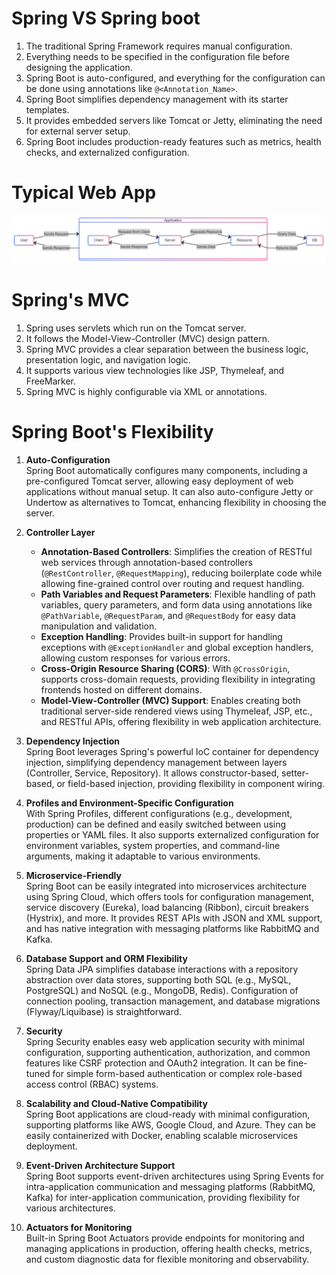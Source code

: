 # Spring VS Spring boot
1. The traditional Spring Framework requires manual configuration.
2. Everything needs to be specified in the configuration file before designing the application.
3. Spring Boot is auto-configured, and everything for the configuration can be done using annotations like `@<Annotation_Name>`.
4. Spring Boot simplifies dependency management with its starter templates.
5. It provides embedded servers like Tomcat or Jetty, eliminating the need for external server setup.
6. Spring Boot includes production-ready features such as metrics, health checks, and externalized configuration.

# Typical Web App
![MVC Architecture](./workflow_diagram.png)

# Spring's MVC
1. Spring uses servlets which run on the Tomcat server.
2. It follows the Model-View-Controller (MVC) design pattern.
3. Spring MVC provides a clear separation between the business logic, presentation logic, and navigation logic.
4. It supports various view technologies like JSP, Thymeleaf, and FreeMarker.
5. Spring MVC is highly configurable via XML or annotations.

# Spring Boot's Flexibility

1. **Auto-Configuration**  
   Spring Boot automatically configures many components, including a pre-configured Tomcat server, allowing easy deployment of web applications without manual setup. It can also auto-configure Jetty or Undertow as alternatives to Tomcat, enhancing flexibility in choosing the server.

2. **Controller Layer**
   - **Annotation-Based Controllers**: Simplifies the creation of RESTful web services through annotation-based controllers (`@RestController`, `@RequestMapping`), reducing boilerplate code while allowing fine-grained control over routing and request handling.
   - **Path Variables and Request Parameters**: Flexible handling of path variables, query parameters, and form data using annotations like `@PathVariable`, `@RequestParam`, and `@RequestBody` for easy data manipulation and validation.
   - **Exception Handling**: Provides built-in support for handling exceptions with `@ExceptionHandler` and global exception handlers, allowing custom responses for various errors.
   - **Cross-Origin Resource Sharing (CORS)**: With `@CrossOrigin`, supports cross-domain requests, providing flexibility in integrating frontends hosted on different domains.
   - **Model-View-Controller (MVC) Support**: Enables creating both traditional server-side rendered views using Thymeleaf, JSP, etc., and RESTful APIs, offering flexibility in web application architecture.

3. **Dependency Injection**  
   Spring Boot leverages Spring's powerful IoC container for dependency injection, simplifying dependency management between layers (Controller, Service, Repository). It allows constructor-based, setter-based, or field-based injection, providing flexibility in component wiring.

4. **Profiles and Environment-Specific Configuration**  
   With Spring Profiles, different configurations (e.g., development, production) can be defined and easily switched between using properties or YAML files. It also supports externalized configuration for environment variables, system properties, and command-line arguments, making it adaptable to various environments.

5. **Microservice-Friendly**  
   Spring Boot can be easily integrated into microservices architecture using Spring Cloud, which offers tools for configuration management, service discovery (Eureka), load balancing (Ribbon), circuit breakers (Hystrix), and more. It provides REST APIs with JSON and XML support, and has native integration with messaging platforms like RabbitMQ and Kafka.

6. **Database Support and ORM Flexibility**  
   Spring Data JPA simplifies database interactions with a repository abstraction over data stores, supporting both SQL (e.g., MySQL, PostgreSQL) and NoSQL (e.g., MongoDB, Redis). Configuration of connection pooling, transaction management, and database migrations (Flyway/Liquibase) is straightforward.

7. **Security**  
   Spring Security enables easy web application security with minimal configuration, supporting authentication, authorization, and common features like CSRF protection and OAuth2 integration. It can be fine-tuned for simple form-based authentication or complex role-based access control (RBAC) systems.

8. **Scalability and Cloud-Native Compatibility**  
   Spring Boot applications are cloud-ready with minimal configuration, supporting platforms like AWS, Google Cloud, and Azure. They can be easily containerized with Docker, enabling scalable microservices deployment.

9. **Event-Driven Architecture Support**  
   Spring Boot supports event-driven architectures using Spring Events for intra-application communication and messaging platforms (RabbitMQ, Kafka) for inter-application communication, providing flexibility for various architectures.

10. **Actuators for Monitoring**  
    Built-in Spring Boot Actuators provide endpoints for monitoring and managing applications in production, offering health checks, metrics, and custom diagnostic data for flexible monitoring and observability.
